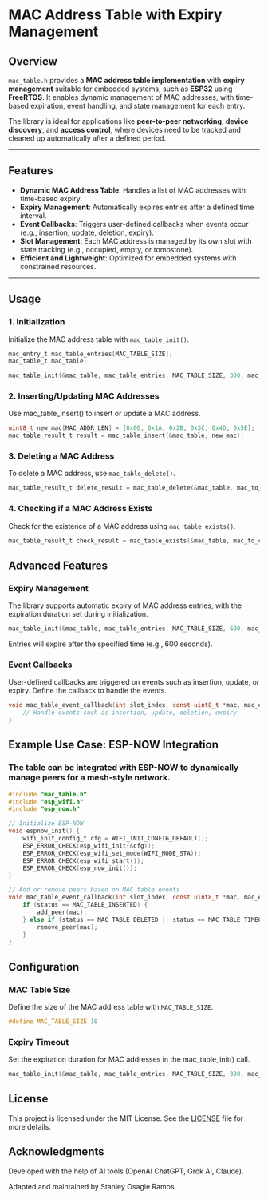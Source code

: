# MAC Address Table with Expiry Management

## Overview

`mac_table.h` provides a **MAC address table implementation** with **expiry management** suitable for embedded systems, such as **ESP32** using **FreeRTOS**. It enables dynamic management of MAC addresses, with time-based expiration, event handling, and state management for each entry.

The library is ideal for applications like **peer-to-peer networking**, **device discovery**, and **access control**, where devices need to be tracked and cleaned up automatically after a defined period.

---

## Features

- **Dynamic MAC Address Table**: Handles a list of MAC addresses with time-based expiry.
- **Expiry Management**: Automatically expires entries after a defined time interval.
- **Event Callbacks**: Triggers user-defined callbacks when events occur (e.g., insertion, update, deletion, expiry).
- **Slot Management**: Each MAC address is managed by its own slot with state tracking (e.g., occupied, empty, or tombstone).
- **Efficient and Lightweight**: Optimized for embedded systems with constrained resources.

---

## Usage

### 1. Initialization

Initialize the MAC address table with `mac_table_init()`.

```c
mac_entry_t mac_table_entries[MAC_TABLE_SIZE];
mac_table_t mac_table;

mac_table_init(&mac_table, mac_table_entries, MAC_TABLE_SIZE, 300, mac_table_event_callback);
```
### 2. Inserting/Updating MAC Addresses
Use mac_table_insert() to insert or update a MAC address.
```c
uint8_t new_mac[MAC_ADDR_LEN] = {0x00, 0x1A, 0x2B, 0x3C, 0x4D, 0x5E};
mac_table_result_t result = mac_table_insert(&mac_table, new_mac);
```
### 3. Deleting a MAC Address
To delete a MAC address, use `mac_table_delete()`.
```c
mac_table_result_t delete_result = mac_table_delete(&mac_table, mac_to_delete);
```
### 4. Checking if a MAC Address Exists
Check for the existence of a MAC address using `mac_table_exists()`.
```c
mac_table_result_t check_result = mac_table_exists(&mac_table, mac_to_check);
```
## Advanced Features
### Expiry Management
The library supports automatic expiry of MAC address entries, with the expiration duration set during initialization.
```c
mac_table_init(&mac_table, mac_table_entries, MAC_TABLE_SIZE, 600, mac_table_event_callback);
```
Entries will expire after the specified time (e.g., 600 seconds).
### Event Callbacks
User-defined callbacks are triggered on events such as insertion, update, or expiry. Define the callback to handle the events.
```c
void mac_table_event_callback(int slot_index, const uint8_t *mac, mac_entry_result_t status) {
    // Handle events such as insertion, update, deletion, expiry
}
```
## Example Use Case: ESP-NOW Integration
### The table can be integrated with ESP-NOW to dynamically manage peers for a mesh-style network.
```c
#include "mac_table.h"
#include "esp_wifi.h"
#include "esp_now.h"

// Initialize ESP-NOW
void espnow_init() {
    wifi_init_config_t cfg = WIFI_INIT_CONFIG_DEFAULT();
    ESP_ERROR_CHECK(esp_wifi_init(&cfg));
    ESP_ERROR_CHECK(esp_wifi_set_mode(WIFI_MODE_STA));
    ESP_ERROR_CHECK(esp_wifi_start());
    ESP_ERROR_CHECK(esp_now_init());
}

// Add or remove peers based on MAC table events
void mac_table_event_callback(int slot_index, const uint8_t *mac, mac_entry_result_t status) {
    if (status == MAC_TABLE_INSERTED) {
        add_peer(mac);
    } else if (status == MAC_TABLE_DELETED || status == MAC_TABLE_TIMEOUT) {
        remove_peer(mac);
    }
}
```
## Configuration
### MAC Table Size
Define the size of the MAC address table with `MAC_TABLE_SIZE`.
```c
#define MAC_TABLE_SIZE 10
```
### Expiry Timeout
Set the expiration duration for MAC addresses in the mac_table_init() call.
```c
mac_table_init(&mac_table, mac_table_entries, MAC_TABLE_SIZE, 300, mac_table_event_callback);
```
## License
This project is licensed under the MIT License. See the [LICENSE](https://github.com/sagieramos/mac_table/blob/main/README.md) file for more details.
## Acknowledgments
Developed with the help of AI tools (OpenAI ChatGPT, Grok AI, Claude).

Adapted and maintained by Stanley Osagie Ramos.